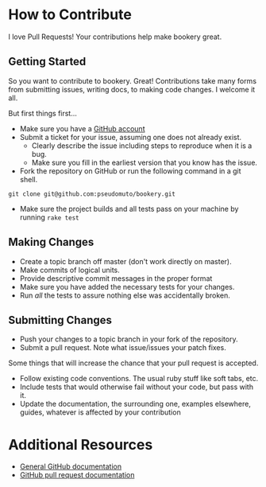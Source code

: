 # How to Contribute

I love Pull Requests! Your contributions help make bookery great.

## Getting Started

So you want to contribute to bookery. Great! Contributions take many forms from
submitting issues, writing docs, to making code changes. I welcome it all.

But first things first...

* Make sure you have a [GitHub account](https://github.com/signup/free)
* Submit a ticket for your issue, assuming one does not already exist.
  * Clearly describe the issue including steps to reproduce when it is a bug.
  * Make sure you fill in the earliest version that you know has the issue.
* Fork the repository on GitHub or run the following command in a git shell.
```
git clone git@github.com:pseudomuto/bookery.git
```
* Make sure the project builds and all tests pass on your machine by running
`rake test`

## Making Changes

* Create a topic branch off master (don't work directly on master).
* Make commits of logical units.
* Provide descriptive commit messages in the proper format
* Make sure you have added the necessary tests for your changes.
* Run _all_ the tests to assure nothing else was accidentally broken.

## Submitting Changes

* Push your changes to a topic branch in your fork of the repository.
* Submit a pull request. Note what issue/issues your patch fixes.

Some things that will increase the chance that your pull request is accepted.

* Follow existing code conventions. The usual ruby stuff like soft tabs, etc.
* Include tests that would otherwise fail without your code, but pass with
  it.
* Update the documentation, the surrounding one, examples elsewhere, guides,
  whatever is affected by your contribution

# Additional Resources

* [General GitHub documentation](http://help.github.com/)
* [GitHub pull request documentation](http://help.github.com/send-pull-requests/)
